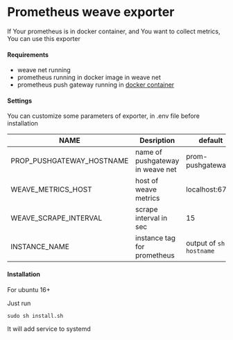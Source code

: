 # Prometheus weave exporter

If Your prometheus is in docker container, and You want to collect metrics, You can use this exporter

#### Requirements
- weave net running
- prometheus running in docker image in weave net
- prometheus push gateway running in [docker container](https://github.com/prometheus/pushgateway#using-docker)

#### Settings

You can customize some parameters of exporter, in .env file before installation

| NAME  | Desription  	| default |
|---	|---	| ---   |
| PROP_PUSHGATEWAY_HOSTNAME   	| name of pushgateway in weave net   	|   prom-pushgateway    |
| WEAVE_METRICS_HOST   	        | host of weave metrics   	            |   localhost:6782      |
| WEAVE_SCRAPE_INTERVAL   	    | scrape interval in sec               	|   15                  |
| INSTANCE_NAME   	            | instance tag for prometheus           |   output of ```sh -c hostname```              |

#### Installation

For ubuntu 16+

Just run
```shell script
sudo sh install.sh 
``` 

It will add service to systemd
